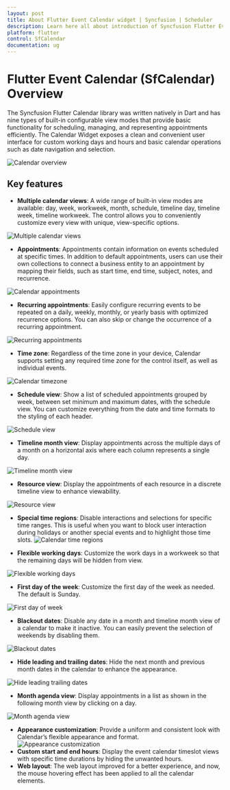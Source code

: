 ```yaml
---
layout: post
title: About Flutter Event Calendar widget | Syncfusion | Scheduler
description: Learn here all about introduction of Syncfusion Flutter Event Calendar (SfCalendar) widget, its features, and more.
platform: flutter
control: SfCalendar
documentation: ug
---
```


# Flutter Event Calendar (SfCalendar) Overview

The Syncfusion Flutter Calendar library was written natively in Dart and has nine types of built-in configurable view modes that provide basic functionality for scheduling, managing, and representing appointments efficiently. The Calendar Widget exposes a clean and convenient user interface for custom working days and hours and basic calendar operations such as date navigation and selection.

![Calendar overview](images/overview/calendar_overview.png)

## Key features

* **Multiple calendar views**: A wide range of built-in view modes are available: day, week, workweek, month, schedule, timeline day, timeline week, timeline workweek. The control allows you to conveniently customize every view with unique, view-specific options.

![Multiple calendar views](images/overview/multiple_calendar_views.png)
* **Appointments**: Appointments contain information on events scheduled at specific times. In addition to default appointments, users can use their own collections to connect a business entity to an appointment by mapping their fields, such as start time, end time, subject, notes, and recurrence.

![Calendar appointments](images/overview/appointments_events.png)
* **Recurring appointments**: Easily configure recurring events to be repeated on a daily, weekly, monthly, or yearly basis with optimized recurrence options. You can also skip or change the occurrence of a recurring appointment. 

![Recurring appointments](images/overview/recurring_events.jpg)
* **Time zone**: Regardless of the time zone in your device, Calendar supports setting any required time zone for the control itself, as well as individual events.

![Calendar timezone](images/overview/timezone.png)
* **Schedule view**: Show a list of scheduled appointments grouped by week, between set minimum and maximum dates, with the schedule view. You can customize everything from the date and time formats to the styling of each header.

![Schedule view](images/overview/Schedule_view.png)
* **Timeline month view**: Display appointments across the multiple days of a month on a horizontal axis where each column represents a single day.

![Timeline month view](images/overview/timeline-month.png)
* **Resource view**: Display the appointments of each resource in a discrete timeline view to enhance viewability.

![Resource view](images/overview/resource-view.png)
* **Special time regions**: Disable interactions and selections for specific time ranges. This is useful when you want to block user interaction during holidays or another special events and to highlight those time slots.
![Calendar time regions](images/overview/Special_region.png)

* **Flexible working days**: Customize the work days in a workweek so that the remaining days will be hidden from view.

![Flexible working days](images/overview/Flexible_working_days.png)

* **First day of the week**: Customize the first day of the week as needed. The default is Sunday. 

![First day of week](images/overview/First_day_of_week.png)
* **Blackout dates**: Disable any date in a month and timeline month view of a calendar to make it inactive. You can easily prevent the selection of weekends by disabling them.

![Blackout dates](images/overview/blackout_dates.png)
* **Hide leading and trailing dates**: Hide the next month and previous month dates in the calendar to enhance the appearance.

![Hide leading trailing dates](images/overview/hide-leading-trailing-dates.png)
* **Month agenda view**: Display appointments in a list as shown in the following month view by clicking on a day.

![Month agenda view](images/overview/Month_agenda_view.png)
* **Appearance customization**: Provide a uniform and consistent look with Calendar’s flexible appearance and format.
![Appearance customization](images/overview/Appearance_customization.png)
* **Custom start and end hours**: Display the event calendar timeslot views with specific time durations by hiding the unwanted hours. 
* **Web layout**: The web layout improved for a better experience, and now, the mouse hovering effect has been applied to all the calendar elements.






